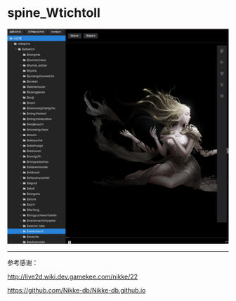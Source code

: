 # spine_Wtichtoll




![image](https://raw.githubusercontent.com/kofing1/spine_Wtichtoll/main/2023-4-22.png)














-----------------
参考感谢：

http://live2d.wiki.dev.gamekee.com/nikke/22

https://github.com/Nikke-db/Nikke-db.github.io

























